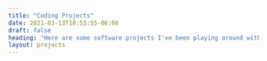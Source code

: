 ```yaml
---
title: "Coding Projects"
date: 2021-03-13T18:53:55-06:00
draft: false
heading: "Here are some software projects I've been playing around with."
layout: projects
---
```

